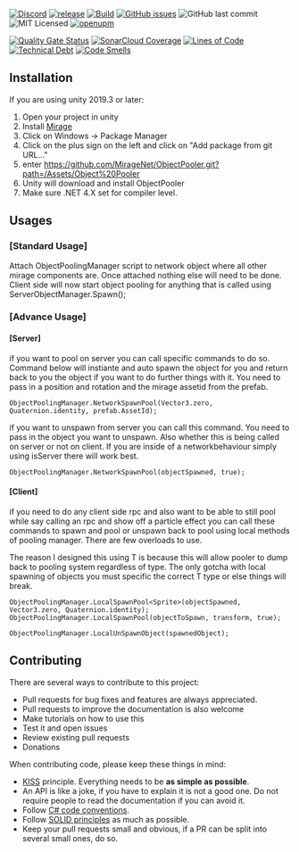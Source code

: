 [![Discord](https://img.shields.io/discord/809535064551456888.svg)](https://discordapp.com/invite/DTBPBYvexy)
[![release](https://img.shields.io/github/release/Miragenet/ObjectPooler.svg)](https://github.com/MirageNet/ObjectPooler/releases/latest)
[![Build](https://github.com/MirageNet/ObjectPooler/workflows/CI/badge.svg)](https://github.com/MirageNet/ObjectPooler/actions?query=workflow%3ACI)
[![GitHub issues](https://img.shields.io/github/issues/MirageNet/ObjectPooler.svg)](https://github.com/MirageNet/ObjectPooler/issues)
![GitHub last commit](https://img.shields.io/github/last-commit/MirageNet/ObjectPooler.svg) ![MIT Licensed](https://img.shields.io/badge/license-MIT-green.svg)
[![openupm](https://img.shields.io/npm/v/com.miragenet.objectpooler?label=openupm&registry_uri=https://package.openupm.com)](https://openupm.com/packages/com.miragenet.objectpooler/)

[![Quality Gate Status](https://sonarcloud.io/api/project_badges/measure?project=ObjectPooler&metric=alert_status)](https://sonarcloud.io/dashboard?id=ObjectPooler)
[![SonarCloud Coverage](https://sonarcloud.io/api/project_badges/measure?project=ObjectPooler&metric=coverage)](https://sonarcloud.io/component_measures?id=ObjectPooler&metric=coverage)
[![Lines of Code](https://sonarcloud.io/api/project_badges/measure?project=ObjectPooler&metric=ncloc)](https://sonarcloud.io/dashboard?id=ObjectPooler)
[![Technical Debt](https://sonarcloud.io/api/project_badges/measure?project=ObjectPooler&metric=sqale_index)](https://sonarcloud.io/dashboard?id=ObjectPooler)
[![Code Smells](https://sonarcloud.io/api/project_badges/measure?project=ObjectPooler&metric=code_smells)](https://sonarcloud.io/dashboard?id=ObjectPooler)

## Installation

If you are using unity 2019.3 or later: 

1) Open your project in unity
2) Install [Mirage](https://github.com/MirageNet/Mirage)
3) Click on Windows -> Package Manager
4) Click on the plus sign on the left and click on "Add package from git URL..."
5) enter https://github.com/MirageNet/ObjectPooler.git?path=/Assets/Object%20Pooler
6) Unity will download and install ObjectPooler
7) Make sure .NET 4.X set for compiler level.

## Usages

### [Standard Usage]

Attach ObjectPoolingManager script to network object where all other mirage components are. Once attached nothing else will need to be done. 
Client side will now start object pooling for anything that is called using ServerObjectManager.Spawn();

### [Advance Usage]

#### [Server]

if you want to pool on server you can call specific commands to do so. Command below will instiante and auto spawn the object for you and return back to you
the object if you want to do further things with it. You need to pass in a position and rotation and the mirage assetid from the prefab.

`
ObjectPoolingManager.NetworkSpawnPool(Vector3.zero, Quaternion.identity, prefab.AssetId);
`

if you want to unspawn from server you can call this command. You need to pass in the object you want to unspawn. Also whether this is being called on server
or not on client. If you are inside of a networkbehaviour simply using isServer there will work best.

`
ObjectPoolingManager.NetworkSpawnPool(objectSpawned, true);
`

#### [Client]

if you need to do any client side rpc and also want to be able to still pool while say calling an rpc and show off a particle effect you can
call these commands to spawn and pool or unspawn back to pool using local methods of pooling manager. There are few overloads to use.

The reason I designed this using T is because this will allow pooler to dump back to pooling system regardless of type. The only gotcha with local
spawning of objects you must specific the correct T type or else things will break.

`
ObjectPoolingManager.LocalSpawnPool<Sprite>(objectSpawned, Vector3.zero, Quaternion.identity);
ObjectPoolingManager.LocalSpawnPool(objectToSpawn, transform, true);
`

`
ObjectPoolingManager.LocalUnSpawnObject(spawnedObject);
`

## Contributing

There are several ways to contribute to this project:

* Pull requests for bug fixes and features are always appreciated.
* Pull requests to improve the documentation is also welcome
* Make tutorials on how to use this
* Test it and open issues
* Review existing pull requests
* Donations

When contributing code, please keep these things in mind:

* [KISS](https://en.wikipedia.org/wiki/KISS_principle) principle. Everything needs to be **as simple as possible**. 
* An API is like a joke,  if you have to explain it is not a good one.  Do not require people to read the documentation if you can avoid it.
* Follow [C# code conventions](https://docs.microsoft.com/en-us/dotnet/csharp/programming-guide/inside-a-program/coding-conventions).
* Follow [SOLID principles](https://en.wikipedia.org/wiki/SOLID) as much as possible. 
* Keep your pull requests small and obvious,  if a PR can be split into several small ones, do so.
